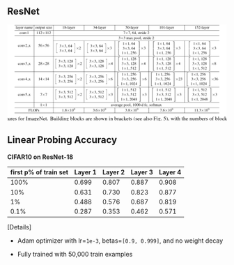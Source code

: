 ## ResNet

![ResNet](resnet.png)

## Linear Probing Accuracy

**CIFAR10 on ResNet-18**

| first p% of train set | Layer 1 | Layer 2 | Layer 3 | Layer 4 |
|-----------------------|---------|---------|---------|---------|
|                  100% |   0.699 |   0.807 |   0.887 |   0.908 |
|                   10% |   0.631 |   0.730 |   0.823 |   0.877 |
|                    1% |   0.488 |   0.576 |   0.687 |   0.819 |
|                  0.1% |   0.287 |   0.353 |   0.462 |   0.571 |

\[Details\]

* Adam optimizer with lr=`1e-3`, betas=`[0.9, 0.999]`, and no weight decay

* Fully trained with 50,000 train examples
